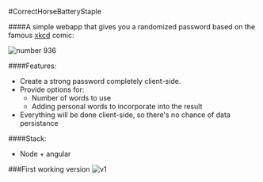 #CorrectHorseBatteryStaple

####A simple webapp that gives you a randomized password based on the famous [xkcd](http://xkcd.com) comic:   

![number 936](http://imgs.xkcd.com/comics/password_strength.png)  

####Features:
 - Create a strong password completely client-side.
 - Provide options for:
     - Number of words to use
     - Adding personal words to incorporate into the result
 - Everything will be done client-side, so there's no chance of data persistance  
 
####Stack:
 - Node + angular
  
  
###First working version
![v1](https://raw.githubusercontent.com/Robert-Wett/CorrectHorseBatteryStaple/master/doc/chbsV2.png)
